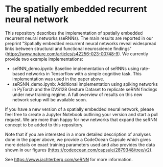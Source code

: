 # The spatially embedded recurrent neural network
This repository describes the implementation of spatially embedded recurrent neural networks (seRNNs). The main results are reported in our preprint "Spatially embedded recurrent neural networks reveal widespread links between structural and functional neuroscience findings" (https://www.nature.com/articles/s42256-023-00748-9). We currently provide two example implementations:
- seRNN_demo.ipynb: Baseline implementation of seRNNs using rate-based networks in Tensorflow with a simple cognitive task. This implementation was used in the paper above.
- seRSNN_demo.ipynb: Additional implementation using spiking networks in PyTorch and the DVS128 Gesture Dataset to replicate seRNN findings under new training regime. A full overview of results on this new network setup will be available soon.

If you have a new version of a spatially embedded neural network, please feel free to create a Jupyter Notebook outlining your version and start a pull request. We are more than happy for new networks that expand the seRNN concept to be added to this repository.

Note that if you are interested in a more detailed description of analyses done in the paper above, we provide a CodeOcean Capsule which gives more details on exact training parameters used and also provides the data shown in our figures (https://codeocean.com/capsule/2879348/tree/v2).

See https://www.jachterberg.com/seRNN for more information.
